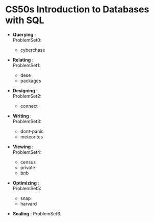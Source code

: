 # CS50s Introduction to Databases with SQL

- **Querying** : <br>
ProblemSet0:
  - cyberchase
  
- **Relating** : <br>
ProblemSet1: <br>
  - dese
  - packages
  
- **Designing** : <br>
ProblemSet2:
  - connect
  
- **Writing** : <br>
ProblemSet3: <br>
  - dont-panic
  - meteorites
 
- **Viewing** : <br>
ProblemSet4: <br>
  - census
  - private
  - bnb
 
- **Optimizing** : <br>
ProblemSet5: <br>
   - snap
   - harvard
  
- **Scaling** : ProblemSet6.


